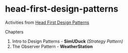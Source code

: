 # head-first-design-patterns
Activities from [Head First Design Patterns](https://www.oreilly.com/library/view/head-first-design/0596007124/)

Chapters
1. Intro to Design Patterns -
  **SimUDuck** *(Strategy Pattern)*
2. The Observer Pattern - **WeatherStation**
